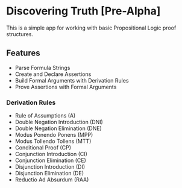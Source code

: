 # Discovering Truth [Pre-Alpha]

This is a simple app for working with basic Propositional Logic proof structures.

## Features

- Parse Formula Strings
- Create and Declare Assertions
- Build Formal Arguments with Derivation Rules
- Prove Assertions with Formal Arguments

### Derivation Rules

- Rule of Assumptions (A)
- Double Negation Introduction (DNI)
- Double Negation Elimination (DNE)
- Modus Ponendo Ponens (MPP)
- Modus Tollendo Tollens (MTT)
- Conditional Proof (CP)
- Conjunction Introduction (CI)
- Conjunction Elimination (CE)
- Disjunction Introduction (DI)
- Disjunction Elimination (DE)
- Reductio Ad Absurdum (RAA)
